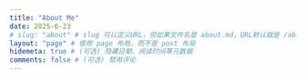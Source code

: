 ```yaml
---
title: "About Me"
date: 2025-6-23
# slug: "about" # slug 可以定义URL，但如果文件名是 about.md，URL默认就是 /about/
layout: "page" # 使用 page 布局，而不是 post 布局
hidemeta: true # (可选) 隐藏日期、阅读时间等元数据
comments: false # (可选) 禁用评论
---
```

